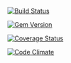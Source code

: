 [![Build Status](https://travis-ci.org/FAIRdom/datacite_doi_ify.png?branch=master)](https://travis-ci.org/FAIRdom/datacite_doi_ify)

[![Gem Version](https://badge.fury.io/rb/datacite_doi_ify.svg)](http://badge.fury.io/rb/datacite_doi_ify)

[![Coverage Status](https://coveralls.io/repos/FAIRdom/datacite_doi_ify/badge.png?branch=master)](https://coveralls.io/r/FAIRdom/datacite_doi_ify?branch=master)

[![Code Climate](https://codeclimate.com/github/FAIRdom/datacite_doi_ify/badges/gpa.svg)](https://codeclimate.com/github/FAIRdom/datacite_doi_ify)
